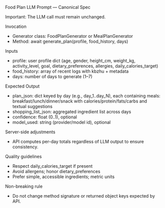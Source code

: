 Food Plan LLM Prompt — Canonical Spec

Important: The LLM call must remain unchanged.

Invocation
- Generator class: FoodPlanGenerator or MealPlanGenerator
- Method: await generate_plan(profile, food_history, days)

Inputs
- profile: user profile dict (age, gender, height_cm, weight_kg, activity_level, goal, dietary_preferences, allergies, daily_calories_target)
- food_history: array of recent logs with kbzhu + metadata
- days: number of days to generate (1–7)

Expected Output
- plan_json: dict keyed by day (e.g., day_1..day_N), each containing meals: breakfast/lunch/dinner/snack with calories/protein/fats/carbs and textual suggestions
- shopping_list_json: aggregated ingredient list across days
- confidence: float (0..1), optional
- model_used: string (provider/model id), optional

Server-side adjustments
- API computes per-day totals regardless of LLM output to ensure consistency.

Quality guidelines
- Respect daily_calories_target if present
- Avoid allergens; honor dietary_preferences
- Prefer simple, accessible ingredients; metric units

Non-breaking rule
- Do not change method signature or returned object keys expected by API.

